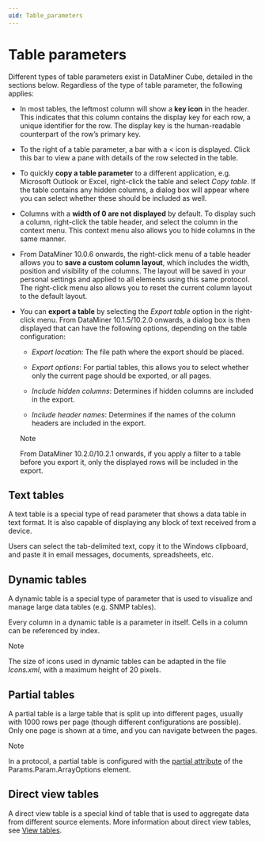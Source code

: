 ```yaml
---
uid: Table_parameters
---
```


# Table parameters

Different types of table parameters exist in DataMiner Cube, detailed in the sections below. Regardless of the type of table parameter, the following applies:

- In most tables, the leftmost column will show a **key icon** in the header. This indicates that this column contains the display key for each row, a unique identifier for the row. The display key is the human-readable counterpart of the row’s primary key.

- To the right of a table parameter, a bar with a \< icon is displayed. Click this bar to view a pane with details of the row selected in the table.

- To quickly **copy a table parameter** to a different application, e.g. Microsoft Outlook or Excel, right-click the table and select *Copy table*. If the table contains any hidden columns, a dialog box will appear where you can select whether these should be included as well.

- Columns with a **width of 0 are not displayed** by default. To display such a column, right-click the table header, and select the column in the context menu. This context menu also allows you to hide columns in the same manner.

- From DataMiner 10.0.6 onwards, the right-click menu of a table header allows you to **save a custom column layout**, which includes the width, position and visibility of the columns. The layout will be saved in your personal settings and applied to all elements using this same protocol. The right-click menu also allows you to reset the current column layout to the default layout.

- You can **export a table** by selecting the *Export table* option in the right-click menu. From DataMiner 10.1.5/10.2.0 onwards, a dialog box is then displayed that can have the following options, depending on the table configuration:

  - *Export location*: The file path where the export should be placed.

  - *Export options*: For partial tables, this allows you to select whether only the current page should be exported, or all pages.

  - *Include hidden columns*: Determines if hidden columns are included in the export.

  - *Include header names*: Determines if the names of the column headers are included in the export.

  > [!NOTE]
  > From DataMiner 10.2.0/10.2.1 onwards, if you apply a filter to a table before you export it, only the displayed rows will be included in the export.

## Text tables

A text table is a special type of read parameter that shows a data table in text format. It is also capable of displaying any block of text received from a device.

Users can select the tab-delimited text, copy it to the Windows clipboard, and paste it in email messages, documents, spreadsheets, etc.

## Dynamic tables

A dynamic table is a special type of parameter that is used to visualize and manage large data tables (e.g. SNMP tables).

Every column in a dynamic table is a parameter in itself. Cells in a column can be referenced by index.

> [!NOTE]
> The size of icons used in dynamic tables can be adapted in the file *Icons.xml*, with a maximum height of 20 pixels.

## Partial tables

A partial table is a large table that is split up into different pages, usually with 1000 rows per page (though different configurations are possible). Only one page is shown at a time, and you can navigate between the pages.

> [!NOTE]
> In a protocol, a partial table is configured with the [partial attribute](xref:Protocol.Params.Param.ArrayOptions-partial) of the Params.Param.ArrayOptions element.

## Direct view tables

A direct view table is a special kind of table that is used to aggregate data from different source elements. More information about direct view tables, see [View tables](xref:AdvancedViewTables).
